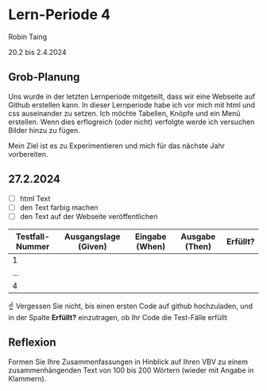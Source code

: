 # Lern-Periode 4

Robin Taing

20.2 bis 2.4.2024

## Grob-Planung
Uns wurde in der letzten Lernperiode mitgeteilt, dass wir eine Webseite auf Github erstellen kann. In dieser Lernperiode habe ich vor mich mit html und css auseinander zu setzen. Ich möchte Tabellen, Knöpfe und ein Menü erstellen. Wenn dies erflogreich (oder nicht) verfolgte werde ich versuchen Bilder hinzu zu fügen.

Mein Ziel ist es zu Experimentieren und mich für das nächste Jahr vorbereiten.

## 27.2.2024

- [ ] html Text
- [ ] den Text farbig machen
- [ ] den Text auf der Webseite veröffentlichen

| Testfall-Nummer | Ausgangslage (Given) | Eingabe (When) | Ausgabe (Then) | Erfüllt? |
| --------------- | -------------------- | -------------- | -------------- | -------- |
| 1               |                      |                |                |          |
| ...             |                      |                |                |          |
| 4               |                      |                |                |          |






☝️ Vergessen Sie nicht, bis einen ersten Code auf github hochzuladen, und in der Spalte **Erfüllt?** einzutragen, ob Ihr Code die Test-Fälle erfüllt



## Reflexion

Formen Sie Ihre Zusammenfassungen in Hinblick auf Ihren VBV zu einem zusammenhängenden Text von 100 bis 200 Wörtern (wieder mit Angabe in Klammern).
